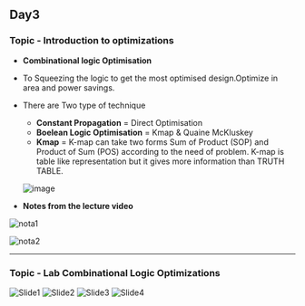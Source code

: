 ## Day3
### Topic - Introduction to optimizations 

* **Combinational logic Optimisation**  
* To Squeezing the logic to get the most optimised design.Optimize in area and power savings.
* There are Two type of technique 
  
  * **Constant Propagation** = Direct Optimisation 
  * **Boelean Logic Optimisation** = Kmap & Quaine McKluskey 
  * **Kmap** = K-map can take two forms Sum of Product (SOP) and Product of Sum (POS) according to the need of problem. K-map is table like representation but it gives                  more information than TRUTH TABLE. 
  
  ![image](https://user-images.githubusercontent.com/118953939/206657513-c8093880-d8bb-4a8a-88f4-458b2f891aee.png)
  
 * **Notes from the lecture video**

 ![nota1](https://user-images.githubusercontent.com/118953939/206659875-2f57c570-1e59-4199-b51d-30607b323d78.JPG)
  
 ![nota2](https://user-images.githubusercontent.com/118953939/206659884-945fb74a-9344-4323-b65c-01d1d316bda6.JPG)

------------------------------------------------------------------------------------------------------------------
### Topic - Lab Combinational Logic Optimizations 
![Slide1](https://user-images.githubusercontent.com/118953939/206665138-e77a87a2-c551-4077-86cd-ffe44a1615e8.JPG)
![Slide2](https://user-images.githubusercontent.com/118953939/206665438-92e39411-8c20-494a-b244-53e51bbb7ff5.JPG)
![Slide3](https://user-images.githubusercontent.com/118953939/206665452-423f6562-1bd1-48c4-9276-e27f71326e9e.JPG)
![Slide4](https://user-images.githubusercontent.com/118953939/206665468-12f43759-6cb9-45fd-9a15-3e1b06c305ec.JPG)
